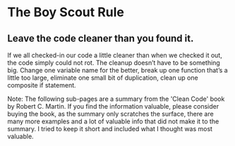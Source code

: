 # The Boy Scout Rule

## Leave the code cleaner than you found it.

If we all checked-in our code a little cleaner than when we checked it out, the code simply could not rot. The cleanup doesn’t have to be something big. Change one variable name for the better, break up one function that’s a little too large, eliminate one small bit of duplication, clean up one composite if statement.


Note: The following sub-pages are a summary from the 'Clean Code' book by Robert C. Martin. If you find the information valuable, please consider buying the book, as the summary only scratches the surface, there are many more examples and a lot of valuable info that did not make it to the summary. I tried to keep it short and included what I thought was most valuable.